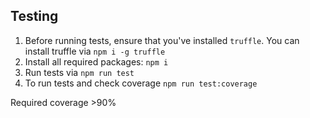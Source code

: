 

## Testing

1. Before running tests, ensure that you've installed `truffle`. You can install truffle via `npm i -g truffle`
2. Install all required packages: `npm i`
3. Run tests via `npm run test`
4. To run tests and check coverage `npm run test:coverage`

Required coverage >90%
